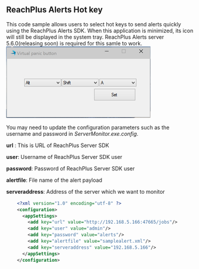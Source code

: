 ReachPlus Alerts Hot key
---------------
This code sample allows users to select hot keys to send alerts quickly using the ReachPlus Alerts SDK. When this application is minimized, its icon will still be displayed in the system tray. ReachPlus Alerts server 5.6.0(releasing soon) is required for this samle to work.
![Setup hot key](screenshot.png)

You may need to update the configuration parameters such as the username and password in *ServerMonitor.exe.config*. 

**url** : This is URL of ReachPlus Server SDK

**user**: Username of ReachPlus Server SDK user

**password**: Password of ReachPlus Server SDK user

**alertfile**: File name of the alert payload

**serveraddress**: Address of the server which we want to monitor


```xml
    <?xml version="1.0" encoding="utf-8" ?>
    <configuration>
      <appSettings>
        <add key="url" value="http://192.168.5.166:47665/jobs"/>
        <add key="user" value="admin"/>
        <add key="password" value="alerts"/>
        <add key="alertfile" value="samplealert.xml"/>
        <add key="serveraddress" value="192.168.5.166"/>
      </appSettings>
    </configuration>
```


